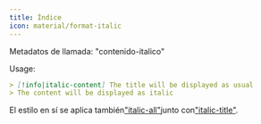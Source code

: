 ```yaml
---
title: Índice
icon: material/format-italic
---
```


Metadatos de llamada: "contenido-italico"

Usage:
```md
> [!info|italic-content] The title will be displayed as usual
> The content will be displayed as italic
```

El estilo en sí se aplica también["italic-all"](../combined-styling/page-18.md)junto con["italic-title"](../title-styling/page-18.md).